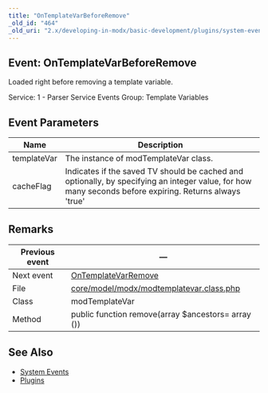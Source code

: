 ```yaml
---
title: "OnTemplateVarBeforeRemove"
_old_id: "464"
_old_uri: "2.x/developing-in-modx/basic-development/plugins/system-events/ontemplatevarbeforeremove"
---
```


## Event: OnTemplateVarBeforeRemove

Loaded right before removing a template variable.

Service: 1 - Parser Service Events
Group: Template Variables

## Event Parameters

| Name        | Description                                                                                                                                            |
| ----------- | ------------------------------------------------------------------------------------------------------------------------------------------------------ |
| templateVar | The instance of modTemplateVar class.                                                                                                                  |
| cacheFlag   | Indicates if the saved TV should be cached and optionally, by specifying an integer value, for how many seconds before expiring. Returns always 'true' |

## Remarks

| Previous event | —                                                                                                                                     |
| -------------- | -------------------------------------------------------------------------------------------------------------------------------------- |
| Next event     | [OnTemplateVarRemove](extending-modx/plugins/system-events/ontemplatevarremove "OnTemplateVarRemove")                                  |
| File           | [core/model/modx/modtemplatevar.class.php](https://github.com/modxcms/revolution/blob/master/core/model/modx/modtemplatevar.class.php) |
| Class          | modTemplateVar                                                                                                                         |
| Method         | public function remove(array $ancestors= array ())                                                                                     |

## See Also

- [System Events](extending-modx/plugins/system-events "System Events")
- [Plugins](extending-modx/plugins "Plugins")

